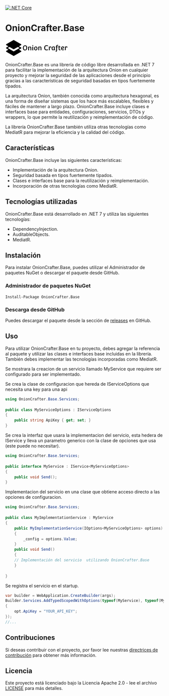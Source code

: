 [![.NET Core](https://github.com/Dtopiast/OnionCrafter.Base/workflows/.NET%20Core/badge.svg)](https://github.com/Dtopiast/OnionCrafter.Base/actions)

# OnionCrafter.Base
![](https://github.com/Dtopiast/OnionCrafter.Base/blob/main/Images/Logo.png)

OnionCrafter.Base es una librería de código libre desarrollada en .NET 7 para facilitar la implementación de la arquitectura Onion en cualquier proyecto y mejorar la seguridad de las aplicaciones desde el principio gracias a las características de seguridad basadas en tipos fuertemente tipados.

La arquitectura Onion, también conocida como arquitectura hexagonal, es una forma de diseñar sistemas que los hace más escalables, flexibles y fáciles de mantener a largo plazo. OnionCrafter.Base incluye clases e interfaces base para entidades, configuraciones, servicios, DTOs y wrappers, lo que permite la reutilización y reimplementación de código.

La librería OnionCrafter.Base también utiliza otras tecnologías como MediatR para mejorar la eficiencia y la calidad del código.

## Características

OnionCrafter.Base incluye las siguientes características:

- Implementación de la arquitectura Onion.
- Seguridad basada en tipos fuertemente tipados.
- Clases e interfaces base para la reutilización y reimplementación.
- Incorporación de otras tecnologías como MediatR.

## Tecnologías utilizadas

OnionCrafter.Base está desarrollado en .NET 7 y utiliza las siguientes tecnologías:

- DependencyInjection.
- AuditableObjects.
- MediatR.

## Instalación

Para instalar OnionCrafter.Base, puedes utilizar el Administrador de paquetes NuGet o descargar el paquete desde GitHub.

### Administrador de paquetes NuGet

```
Install-Package OnionCrafter.Base
```

### Descarga desde GitHub

Puedes descargar el paquete desde la sección de [releases](https://github.com/Dtopiast/onioncrafter.base/releases) en GitHub.

## Uso

Para utilizar OnionCrafter.Base en tu proyecto, debes agregar la referencia al paquete y utilizar las clases e interfaces base incluidas en la librería. También debes implementar las tecnologías incorporadas como MediatR.

Se mostrara la creacion de un servicio llamado MyService que requiere ser configurado para ser implementado.

Se crea la clase de configuracion que hereda de IServiceOptions que necesita una key para una api
```csharp
using OnionCrafter.Base.Services;

public class MyServiceOptions : IServiceOptions
{
    public string ApiKey { get; set; }
}
```

Se crea la interfaz que usara la implementacion del servicio, esta hedera de IService y lleva un parametro generico con la clase de opciones que usa (este puede no necesitar).
```csharp
using OnionCrafter.Base.Services;

public interface MyService : IService<MyServiceOptions>
{
    public void Send();
}
```

Implementacion del servicio en una clase que obtiene acceso directo a las opciones de configuracion.
```csharp
using OnionCrafter.Base.Services;

public class MyImplementationService : MyService
{
    public MyImplementationService(IOptions<MyServiceOptions> options) 
    {
        _config = options.Value;
    }  
    public void Send()
    {
    // Implementación del servicio  utilizando OnionCrafter.Base
    }
    
}
```

Se registra el servicio en el startup.
```csharp
var builder = WebApplication.CreateBuilder(args);
Builder.Services.AddTypedScopedWithOptions(typeof(MyService), typeof(MyImplementationService), opt=>
{
    opt.ApiKey = "YOUR_API_KEY";
});
//...
```


## Contribuciones

Si deseas contribuir con el proyecto, por favor lee nuestras [directrices de contribución](CONTRIBUTING.md) para obtener más información.

## Licencia

Este proyecto está licenciado bajo la Licencia Apache 2.0 - lee el archivo [LICENSE](LICENSE.txt)
 para más detalles.
